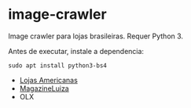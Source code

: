 # image-crawler

Image crawler para lojas brasileiras. Requer Python 3.

Antes de executar, instale a dependencia:

```
sudo apt install python3-bs4
```

* [Lojas Americanas](americanas)
* [MagazineLuiza](luiza)
* OLX
